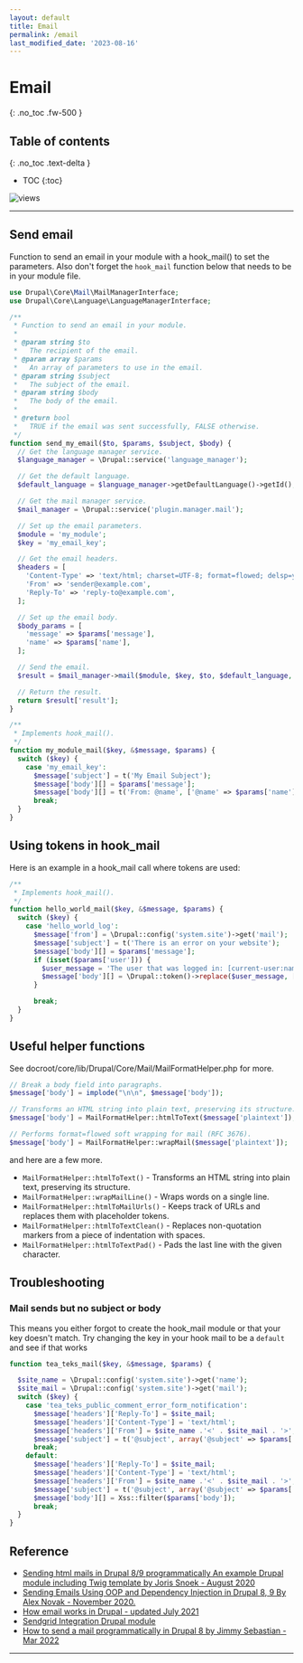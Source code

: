 ```yaml
---
layout: default
title: Email
permalink: /email
last_modified_date: '2023-08-16'
---
```


# Email
{: .no_toc .fw-500 }

## Table of contents
{: .no_toc .text-delta }

- TOC
{:toc}

![views](https://api.visitor.plantree.me/visitor-badge/pv?label=views&color=informational&namespace=d9book&key=email.md)

---

## Send email

Function to send an email in your module with a hook_mail() to set the parameters. Also don't forget the `hook_mail` function below that needs to be in your module file.

```php
use Drupal\Core\Mail\MailManagerInterface;
use Drupal\Core\Language\LanguageManagerInterface;

/**
 * Function to send an email in your module.
 *
 * @param string $to
 *   The recipient of the email.
 * @param array $params
 *   An array of parameters to use in the email.
 * @param string $subject
 *   The subject of the email.
 * @param string $body
 *   The body of the email.
 *
 * @return bool
 *   TRUE if the email was sent successfully, FALSE otherwise.
 */
function send_my_email($to, $params, $subject, $body) {
  // Get the language manager service.
  $language_manager = \Drupal::service('language_manager');

  // Get the default language.
  $default_language = $language_manager->getDefaultLanguage()->getId();

  // Get the mail manager service.
  $mail_manager = \Drupal::service('plugin.manager.mail');

  // Set up the email parameters.
  $module = 'my_module';
  $key = 'my_email_key';

  // Get the email headers.
  $headers = [
    'Content-Type' => 'text/html; charset=UTF-8; format=flowed; delsp=yes',
    'From' => 'sender@example.com',
    'Reply-To' => 'reply-to@example.com',
  ];

  // Set up the email body.
  $body_params = [
    'message' => $params['message'],
    'name' => $params['name'],
  ];

  // Send the email.
  $result = $mail_manager->mail($module, $key, $to, $default_language, $body_params, NULL, TRUE, $headers);

  // Return the result.
  return $result['result'];
}

/**
 * Implements hook_mail().
 */
function my_module_mail($key, &$message, $params) {
  switch ($key) {
    case 'my_email_key':
      $message['subject'] = t('My Email Subject');
      $message['body'][] = $params['message'];
      $message['body'][] = t('From: @name', ['@name' => $params['name']]);
      break;
  }
}
```


## Using tokens in hook_mail

Here is an example in a hook_mail call where tokens are used:

```php
/**
 * Implements hook_mail().
 */
function hello_world_mail($key, &$message, $params) {
  switch ($key) {
    case 'hello_world_log':
      $message['from'] = \Drupal::config('system.site')->get('mail');
      $message['subject'] = t('There is an error on your website');
      $message['body'][] = $params['message'];
      if (isset($params['user'])) {
        $user_message = 'The user that was logged in: [current-user:name]';
        $message['body'][] = \Drupal::token()->replace($user_message, ['current-user' => $params['user']]);
      }

      break;
  }
}
```

## Useful helper functions

See docroot/core/lib/Drupal/Core/Mail/MailFormatHelper.php for more.

```php
// Break a body field into paragraphs.
$message['body'] = implode("\n\n", $message['body']);

// Transforms an HTML string into plain text, preserving its structure.
$message['body'] = MailFormatHelper::htmlToText($message['plaintext']);

// Performs format=flowed soft wrapping for mail (RFC 3676).
$message['body'] = MailFormatHelper::wrapMail($message['plaintext']);
```

and here are a few more.

* `MailFormatHelper::htmlToText()` - Transforms an HTML string into plain text, preserving its structure.
* `MailFormatHelper::wrapMailLine()` - Wraps words on a single line.
* `MailFormatHelper::htmlToMailUrls()` - Keeps track of URLs and replaces them with placeholder tokens.
* `MailFormatHelper::htmlToTextClean()` - Replaces non-quotation markers from a piece of indentation with spaces.
* `MailFormatHelper::htmlToTextPad()` - Pads the last line with the given character.

## Troubleshooting

### Mail sends but no subject or body
This means you either forgot to create the hook_mail module or that your key doesn't match.  Try changing the key in your hook mail to be a `default` and see if that works

```php
function tea_teks_mail($key, &$message, $params) {

  $site_name = \Drupal::config('system.site')->get('name');
  $site_mail = \Drupal::config('system.site')->get('mail');
  switch ($key) {
    case 'tea_teks_public_comment_error_form_notification':
      $message['headers']['Reply-To'] = $site_mail;
      $message['headers']['Content-Type'] = 'text/html';
      $message['headers']['From'] = $site_name .'<' . $site_mail . '>';
      $message['subject'] = t('@subject', array('@subject' => $params['subject']));
      break;
    default:
      $message['headers']['Reply-To'] = $site_mail;
      $message['headers']['Content-Type'] = 'text/html';
      $message['headers']['From'] = $site_name .'<' . $site_mail . '>';
      $message['subject'] = t('@subject', array('@subject' => $params['subject']));
      $message['body'][] = Xss::filter($params['body']);
      break;
  }
}

```


## Reference
- [Sending html mails in Drupal 8/9 programmatically An example Drupal module including Twig template by Joris Snoek - August 2020](https://www.lucius.digital/en/blog/sending-html-mails-drupal-89-programmatically-example-drupal-module-including-twig-template)
- [Sending Emails Using OOP and Dependency Injection in Drupal 8, 9 By Alex Novak - November 2020.](https://www.drupalcontractors.com/blog/2020/11/09/sending-emails-using-oop-dependency-injection-drupal/)
- [How email works in Drupal - updated July 2021](https://www.drupal.org/docs/contributed-modules/mime-mail/how-email-works-in-drupal)
- [Sendgrid Integration Drupal module](https://www.drupal.org/project/sendgrid_integration)
- [How to send a mail programmatically in Drupal 8 by Jimmy Sebastian - Mar 2022](https://www.zyxware.com/articles/5504/drupal-8-how-to-send-a-mail-programmatically-in-drupal-8)

---

<script src="https://giscus.app/client.js"
        data-repo="selwynpolit/d9book"
        data-repo-id="MDEwOlJlcG9zaXRvcnkzMjUxNTQ1Nzg="
        data-category="Q&A"
        data-category-id="MDE4OkRpc2N1c3Npb25DYXRlZ29yeTMyMjY2NDE4"
        data-mapping="title"
        data-strict="0"
        data-reactions-enabled="1"
        data-emit-metadata="0"
        data-input-position="bottom"
        data-theme="preferred_color_scheme"
        data-lang="en"
        crossorigin="anonymous"
        async>
</script>
